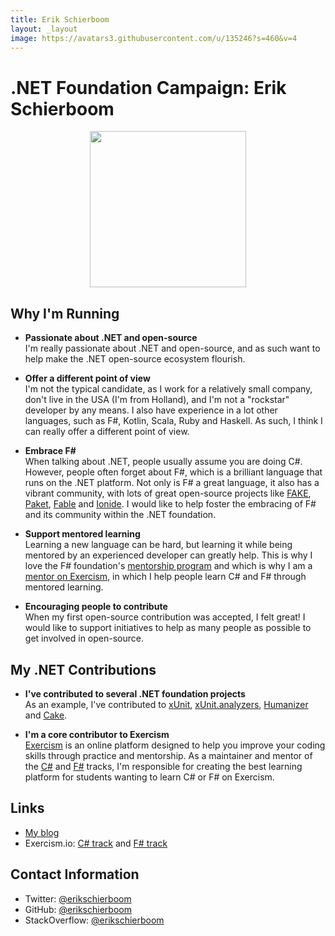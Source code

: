 ```yaml
---
title: Erik Schierboom
layout: _layout
image: https://avatars3.githubusercontent.com/u/135246?s=460&v=4
---
```


# .NET Foundation Campaign: Erik Schierboom

<div align="center">
  <img src="https://avatars3.githubusercontent.com/u/135246?s=460&v=4" width="250" />
</div>

## Why I'm Running
* **Passionate about .NET and open-source**  
I'm really passionate about .NET and open-source, and as such want to help make the .NET open-source ecosystem flourish.

* **Offer a different point of view**  
 I'm not the typical candidate, as I work for a relatively small company, don't live in the USA (I'm from Holland), and I'm not a "rockstar" developer by any means.  I also have experience in a lot other languages, such as F#, Kotlin, Scala, Ruby and Haskell. As such, I think I can really offer a different point of view.

* **Embrace F#**  
When talking about .NET, people usually assume you are doing C#. However, people often forget about F#, which is a brilliant language that runs on the .NET platform. Not only is F# a great language, it also has a vibrant community, with lots of great open-source projects like [FAKE](https://fake.build/), [Paket](https://fsprojects.github.io/Paket/), [Fable](https://fable.io/) and [Ionide](http://ionide.io/). I would like to help foster the embracing of F# and its community within the .NET foundation.

* **Support mentored learning**  
Learning a new language can be hard, but learning it while being mentored by an experienced developer can greatly help. This is why I love  the F# foundation's [mentorship program](https://fsharp.org/mentorship/index.html) and which is why I am a [mentor on Exercism](https://exercism.io/profiles/ErikSchierboom), in which I help people learn C# and F# through mentored learning.

* **Encouraging people to contribute**  
When my first open-source contribution was accepted, I felt great! I would like to support initiatives to help as many people as possible to get involved in open-source.

## My .NET Contributions

* **I've contributed to several .NET foundation projects**  
  As an example, I've contributed to [xUnit](https://github.com/xunit/xunit/commits?author=ErikSchierboom), [xUnit.analyzers](https://github.com/xunit/xunit.analyzers/commits?author=ErikSchierboom), [Humanizer](https://github.com/Humanizr/Humanizer/commits?author=ErikSchierboom) and [Cake](https://github.com/cake-build/cake/commits?author=ErikSchierboom).
  
* **I'm a core contributor to Exercism**    
  [Exercism](https://exercism.io) is an online platform designed to help you improve your coding skills through practice and mentorship. As a maintainer and mentor of the [C#](https://github.com/exercism/csharp/commits?author=ErikSchierboom) and [F#](https://github.com/exercism/fsharp/commits?author=ErikSchierboom) tracks, I'm responsible for creating the best learning platform for students wanting to learn C# or F# on Exercism.

## Links
* [My blog](https://www.erikschierboom.com)
* Exercism.io: [C# track](https://exercism.io/tracks/csharp) and [F# track](https://exercism.io/tracks/fsharp)

## Contact Information
* Twitter: [@erikschierboom](https://twitter.com/erikschierboom)
* GitHub: [@erikschierboom](https://github.com/erikschierboom)
* StackOverflow: [@erikschierboom](https://stackoverflow.com/users/2071395/erik-schierboom)
